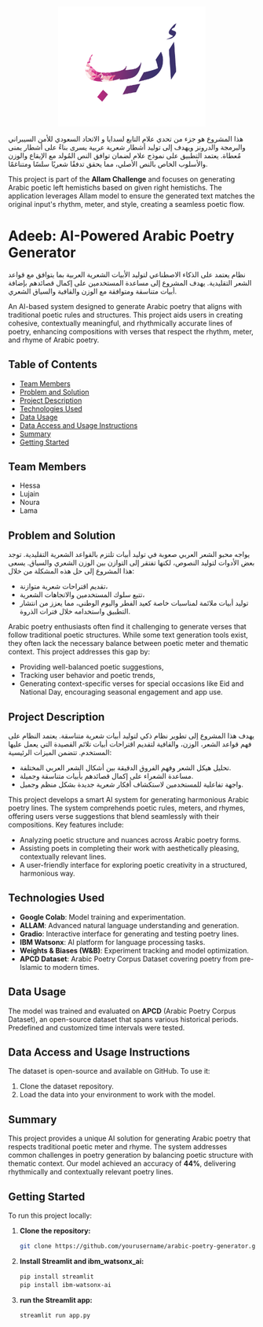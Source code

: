 
<p align="center">
  <img src="https://raw.githubusercontent.com/TQA-task/AllamChallenge-Adeeb/refs/heads/main/Adeeb2.png" alt="Sample Generated Arabic Poem" width="300"/>
</p>

هذا المشروع هو جزء من تحدي علام التابع لسدايا و الاتحاد السعودي للأمن السيبراني والبرمجة والدرونز ويهدف إلى توليد أشطار شعرية عربية يسرى بناءً على أشطار يمنى مُعطاة. يعتمد التطبيق على نموذج علام لضمان توافق النص المُولد مع الإيقاع والوزن والأسلوب الخاص بالنص الأصلي، مما يحقق تدفقًا شعريًا سلسًا ومتناغمًا.

This project is part of the **Allam Challenge** and focuses on generating Arabic poetic left hemistichs based on given right hemistichs. The application leverages Allam model to ensure the generated text matches the original input's rhythm, meter, and style, creating a seamless poetic flow.

# Adeeb: AI-Powered Arabic Poetry Generator
نظام يعتمد على الذكاء الاصطناعي لتوليد الأبيات الشعرية العربية بما يتوافق مع قواعد الشعر التقليدية. يهدف المشروع إلى مساعدة المستخدمين على إكمال قصائدهم بإضافة أبيات متناسقة ومتوافقة مع الوزن والقافية والسياق الشعري.

An AI-based system designed to generate Arabic poetry that aligns with traditional poetic rules and structures. This project aids users in creating cohesive, contextually meaningful, and rhythmically accurate lines of poetry, enhancing compositions with verses that respect the rhythm, meter, and rhyme of Arabic poetry.



## Table of Contents

- [Team Members](#team-members)
- [Problem and Solution](#problem-and-solution)
- [Project Description](#project-description)
- [Technologies Used](#technologies-used)
- [Data Usage](#data-usage)
- [Data Access and Usage Instructions](#data-access-and-usage-instructions)
- [Summary](#summary)
- [Getting Started](#getting-started)

## Team Members

- Hessa
- Lujain
- Noura
- Lama

## Problem and Solution

يواجه محبو الشعر العربي صعوبة في توليد أبيات تلتزم بالقواعد الشعرية التقليدية. توجد بعض الأدوات لتوليد النصوص، لكنها تفتقر إلى التوازن بين الوزن الشعري والسياق. يسعى هذا المشروع إلى حل هذه المشكلة من خلال:

- تقديم اقتراحات شعرية متوازنة،
- تتبع سلوك المستخدمين والاتجاهات الشعرية،
- توليد أبيات ملائمة لمناسبات خاصة كعيد الفطر واليوم الوطني، مما يعزز من انتشار التطبيق واستخدامه خلال فترات الذروة.


Arabic poetry enthusiasts often find it challenging to generate verses that follow traditional poetic structures. While some text generation tools exist, they often lack the necessary balance between poetic meter and thematic context. This project addresses this gap by:

- Providing well-balanced poetic suggestions,
- Tracking user behavior and poetic trends,
- Generating context-specific verses for special occasions like Eid and National Day, encouraging seasonal engagement and app use.

## Project Description


يهدف هذا المشروع إلى تطوير نظام ذكي لتوليد أبيات شعرية متناسقة. يعتمد النظام على فهم قواعد الشعر، الوزن، والقافية لتقديم اقتراحات أبيات تلائم القصيدة التي يعمل عليها المستخدم. تتضمن الميزات الرئيسية:

- تحليل هيكل الشعر وفهم الفروق الدقيقة بين أشكال الشعر العربي المختلفة.
- مساعدة الشعراء على إكمال قصائدهم بأبيات متناسقة وجميلة.
- واجهة تفاعلية للمستخدمين لاستكشاف أفكار شعرية جديدة بشكل منظم وجميل.


This project develops a smart AI system for generating harmonious Arabic poetry lines. The system comprehends poetic rules, meters, and rhymes, offering users verse suggestions that blend seamlessly with their compositions. Key features include:

- Analyzing poetic structure and nuances across Arabic poetry forms.
- Assisting poets in completing their work with aesthetically pleasing, contextually relevant lines.
- A user-friendly interface for exploring poetic creativity in a structured, harmonious way.

## Technologies Used

- **Google Colab**: Model training and experimentation.
- **ALLAM**: Advanced natural language understanding and generation.
- **Gradio**: Interactive interface for generating and testing poetry lines.
- **IBM Watsonx**: AI platform for language processing tasks.
- **Weights & Biases (W&B)**: Experiment tracking and model optimization.
- **APCD Dataset**: Arabic Poetry Corpus Dataset covering poetry from pre-Islamic to modern times.

## Data Usage

The model was trained and evaluated on **APCD** (Arabic Poetry Corpus Dataset), an open-source dataset that spans various historical periods. Predefined and customized time intervals were tested.

## Data Access and Usage Instructions

The dataset is open-source and available on GitHub. To use it:

1. Clone the dataset repository.
2. Load the data into your environment to work with the model.

## Summary

This project provides a unique AI solution for generating Arabic poetry that respects traditional poetic meter and rhyme. The system addresses common challenges in poetry generation by balancing poetic structure with thematic context. Our model achieved an accuracy of **44%**, delivering rhythmically and contextually relevant poetry lines.

## Getting Started

To run this project locally:

1. **Clone the repository:**
   ```bash
   git clone https://github.com/yourusername/arabic-poetry-generator.git

2. **Install Streamlit and ibm_watsonx_ai:**
   ```bash
   pip install streamlit
   pip install ibm-watsonx-ai

3. **run the Streamlit app:**
   ```bash
   streamlit run app.py



